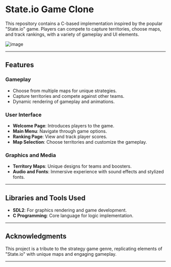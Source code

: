 # **State.io Game Clone**

This repository contains a C-based implementation inspired by the popular "State.io" game. Players can compete to capture territories, choose maps, and track rankings, with a variety of gameplay and UI elements.

![image](https://github.com/user-attachments/assets/54e40bab-0a6f-4b2b-8c0c-39ec1b1e89f2)

---

## **Features**

### **Gameplay**
- Choose from multiple maps for unique strategies.
- Capture territories and compete against other teams.
- Dynamic rendering of gameplay and animations.

### **User Interface**
- **Welcome Page**: Introduces players to the game.
- **Main Menu**: Navigate through game options.
- **Ranking Page**: View and track player scores.
- **Map Selection**: Choose territories and customize the gameplay.

### **Graphics and Media**
- **Territory Maps**: Unique designs for teams and boosters.
- **Audio and Fonts**: Immersive experience with sound effects and stylized fonts.

---

## **Libraries and Tools Used**
- **SDL2**: For graphics rendering and game development.
- **C Programming**: Core language for logic implementation.

---

## **Acknowledgments**
This project is a tribute to the strategy game genre, replicating elements of "State.io" with unique maps and engaging gameplay.

---
